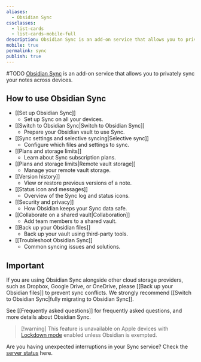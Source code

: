 ```yaml
---
aliases:
  - Obsidian Sync
cssclasses:
  - list-cards
  - list-cards-mobile-full
description: Obsidian Sync is an add-on service that allows you to privately sync your notes across devices.
mobile: true
permalink: sync
publish: true
---
```

#TODO
[Obsidian Sync](https://obsidian.md/sync) is an add-on service that allows you to privately sync your notes across devices.

## How to use Obsidian Sync

- [[Set up Obsidian Sync]]
	- Set up Sync on all your devices.
- [[Switch to Obsidian Sync|Switch to Obsidian Sync]]
	- Prepare your Obsidian vault to use Sync.
- [[Sync settings and selective syncing|Selective sync]]
	- Configure which files and settings to sync.
- [[Plans and storage limits]]
	- Learn about Sync subscription plans.
- [[Plans and storage limits|Remote vault storage]]
	- Manage your remote vault storage.
- [[Version history]]
	- View or restore previous versions of a note.
- [[Status icon and messages]]
	- Overview of the Sync log and status icons.
- [[Security and privacy]]
	- How Obsidian keeps your Sync data safe.
- [[Collaborate on a shared vault|Collaboration]]
	- Add team members to a shared vault.
- [[Back up your Obsidian files]]
	- Back up your vault using third-party tools.
- [[Troubleshoot Obsidian Sync]]
	- Common syncing issues and solutions.

## Important

If you are using Obsidian Sync alongside other cloud storage providers, such as Dropbox, Google Drive, or OneDrive, please [[Back up your Obsidian files]] to prevent sync conflicts. We strongly recommend [[Switch to Obsidian Sync|fully migrating to Obsidian Sync]].

See [[Frequently asked questions]] for frequently asked questions, and more details about Obsidian Sync.

> [!warning] This feature is unavailable on Apple devices with [Lockdown mode](https://support.apple.com/en-us/105120) enabled unless Obsidian is exempted.

Are you having unexpected interruptions in your Sync service? Check the [server status](https://status.obsidian.md) here.
 
